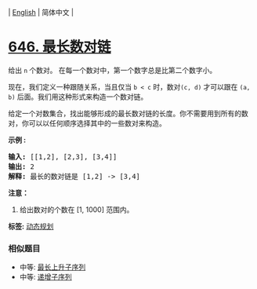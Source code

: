 | [English](README_EN.md) | 简体中文 |

# [646. 最长数对链](https://leetcode-cn.com/problems/maximum-length-of-pair-chain)
<p>给出&nbsp;<code>n</code>&nbsp;个数对。&nbsp;在每一个数对中，第一个数字总是比第二个数字小。</p>

<p>现在，我们定义一种跟随关系，当且仅当&nbsp;<code>b &lt; c</code>&nbsp;时，数对<code>(c, d)</code>&nbsp;才可以跟在&nbsp;<code>(a, b)</code>&nbsp;后面。我们用这种形式来构造一个数对链。</p>

<p>给定一个对数集合，找出能够形成的最长数对链的长度。你不需要用到所有的数对，你可以以任何顺序选择其中的一些数对来构造。</p>

<p><strong>示例 :</strong></p>

<pre>
<strong>输入:</strong> [[1,2], [2,3], [3,4]]
<strong>输出:</strong> 2
<strong>解释:</strong> 最长的数对链是 [1,2] -&gt; [3,4]
</pre>

<p><strong>注意：</strong></p>

<ol>
	<li>给出数对的个数在&nbsp;[1, 1000] 范围内。</li>
</ol>

**标签:**  [动态规划](https://leetcode-cn.com/tag/dynamic-programming) 
 ### 相似题目
- 中等:	[最长上升子序列](https://leetcode-cn.com/problems/longest-increasing-subsequence) 
- 中等:	[递增子序列](https://leetcode-cn.com/problems/increasing-subsequences) 
